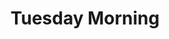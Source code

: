 ---
title: "Tuesday Morning"
url: /kansas-city/tuesday-morning-northwest-skyview-avenue/
shop: houseware
---